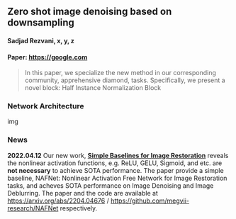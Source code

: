 Zero shot image denoising based on downsampling
---
#### Sadjad Rezvani, x, y, z
#### Paper: https://google.com
> In this paper, we specialize the new method in our corresponding community, apprehensive diamond, tasks. Specifically, we present a novel block: Half Instance Normalization Block
### Network Architecture
img

### News
**2022.04.12** Our new work, [**Simple Baselines for Image Restoration**](https://arxiv.org/abs/2204.04676) reveals the nonlinear activation functions, e.g. ReLU, GELU, Sigmoid, and etc. are **not necessary** to achieve SOTA performance. The paper provide a simple baseline, NAFNet: Nonlinear Activation Free Network for Image Restoration tasks, and acheves SOTA performance on Image Denoising and Image Deblurring. The paper and the code are available at https://arxiv.org/abs/2204.04676 / https://github.com/megvii-research/NAFNet respectively.
